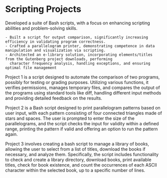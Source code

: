 # Scripting Projects

Developed a suite of Bash scripts, with a focus on enhancing scripting abilities and problem-solving skills. 

    - Built a script for output comparison, significantly increasing efficiency in validating program correctness.
    - Crafted a parallelogram printer, demonstrating competence in data manipulation and visualization via scripting.
    - Architected an e-library solution, incorporating elements/titles from the Gutenberg project downloads, performing 
      character frequency analysis, handling exceptions, and ensuring optimal file management

Project 1 is a script designed to automate the comparison of two programs, possibly for testing or grading purposes. Utilizing various functions, it verifies permissions, manages temporary files, and compares the output of the programs using standard tools like diff, handling different input methods and providing detailed feedback on the results.

Project 2 is a Bash script designed to print parallelogram patterns based on user input, with each pattern consisting of four connected triangles made of stars and spaces. The user is prompted to enter the size of the parallelograms, and the script checks the input for validity within a defined range, printing the pattern if valid and offering an option to run the pattern again.

Project 3 involves creating a bash script to manage a library of books, allowing the user to select from a list of titles, download the books if necessary, and analyze them. Specifically, the script includes functionality to check and create a library directory, download books, print available titles, check for book existence, and count the occurrences of each ASCII character within the selected book, up to a specific number of lines.

